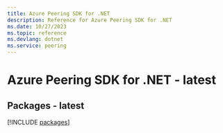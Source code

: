 ```yaml
---
title: Azure Peering SDK for .NET
description: Reference for Azure Peering SDK for .NET
ms.date: 10/27/2023
ms.topic: reference
ms.devlang: dotnet
ms.service: peering
---
```

# Azure Peering SDK for .NET - latest
## Packages - latest
[!INCLUDE [packages](peering-index.md)]